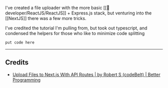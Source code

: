 I've created a file uploader with the more basic [[📁developer/ReactJS/ReactJS]] + Express.js stack, but venturing into the [[NextJS]] there was a few more tricks. 

I've credited the tutorial I'm pulling from, but took out typescript, and condensed the helpers for those who like to minimize code splitting

```
put code here
```
 
 ---
## Credits
- [Upload Files to Next.js With API Routes | by Robert S (codeBelt) | Better Programming](https://betterprogramming.pub/upload-files-to-next-js-with-api-routes-839ce9f28430)